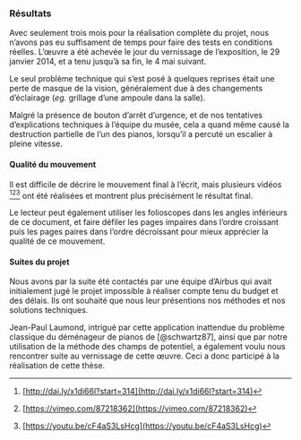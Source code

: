 ### Résultats

Avec seulement trois mois pour la réalisation complète du projet, nous n’avons pas eu suffisament de temps pour faire
des tests en conditions réelles. L’œuvre a été achevée le jour du vernissage de l’exposition, le 29 janvier 2014, et a
tenu jusqu’à sa fin, le 4 mai suivant.

Le seul problème technique qui s’est posé à quelques reprises était une perte de masque de la vision, généralement due
à des changements d’éclairage (*eg.* grillage d’une ampoule dans la salle).

Malgré la présence de bouton d’arrêt d’urgence, et de nos tentatives d’explications techniques à l’équipe du musée,
cela a quand même causé la destruction partielle de l’un des pianos, lorsqu’il a percuté un escalier à pleine vitesse.

#### Qualité du mouvement

Il est difficile de décrire le mouvement final à l’écrit, mais plusieurs vidéos [^4][^5][^6] ont été réalisées et
montrent plus précisément le résultat final.

[^4]: [http://dai.ly/x1di66l?start=314](http://dai.ly/x1di66l?start=314)
[^5]: [https://vimeo.com/87218362](https://vimeo.com/87218362)
[^6]: [https://youtu.be/cF4aS3LsHcg](https://youtu.be/cF4aS3LsHcg)

Le lecteur peut également utiliser les folioscopes dans les angles inférieurs de ce document, et faire défiler les
pages impaires dans l’ordre croissant puis les pages paires dans l’ordre décroissant pour mieux apprécier la qualité de
ce mouvement.

#### Suites du projet

Nous avons par la suite été contactés par une équipe d’Airbus qui avait initialement jugé le projet impossible à
réaliser compte tenu du budget et des délais. Ils ont souhaité que nous leur présentions nos méthodes et nos solutions
techniques.

Jean-Paul Laumond, intrigué par cette application inattendue du problème classique du déménageur de pianos de
[@schwartz87], ainsi que par notre utilisation de la méthode des champs de potentiel, a également voulu nous rencontrer
suite au vernissage de cette œuvre. Ceci a donc participé à la réalisation de cette thèse.
